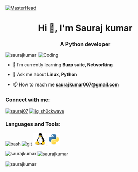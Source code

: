 [![MasterHead](https://encrypted-tbn0.gstatic.com/images?q=tbn:ANd9GcROm78ntnLpuZi3i7ISo7myFtYqZxC717Lqkske7-8taD4AszNfAJCvNWA&s=10)](https://)
<h1 align="center">Hi 👋, I'm Sauraj kumar</h1>
<h3 align="center">A Python developer</h3>

<img align="right" alt="Coding" width="400"
src="https://media.tenor.com/flflC6GFzO8AAAAd/sultan-alrefaei-programmer.gif" >


<p align="left"> <img src="https://komarev.com/ghpvc/?username=saurajkumar&label=Profile%20views&color=0e75b6&style=flat" alt="saurajkumar" /> </p>

- 🌱 I’m currently learning **Burp suite, Networking**

- 💬 Ask me about **Linux, Python**

- 📫 How to reach me **saurajkumar007@gmail.com**

<h3 align="left">Connect with me:</h3>
<p align="left">
<a href="https://twitter.com/sauraj07" target="blank"><img align="center" src="https://raw.githubusercontent.com/rahuldkjain/github-profile-readme-generator/master/src/images/icons/Social/twitter.svg" alt="sauraj07" height="30" width="40" /></a>
<a href="https://instagram.com/ig_sh0ckwave" target="blank"><img align="center" src="https://raw.githubusercontent.com/rahuldkjain/github-profile-readme-generator/master/src/images/icons/Social/instagram.svg" alt="ig_sh0ckwave" height="30" width="40" /></a>
</p>

<h3 align="left">Languages and Tools:</h3>
<p align="left"> <a href="https://www.gnu.org/software/bash/" target="_blank" rel="noreferrer"> <img src="https://www.vectorlogo.zone/logos/gnu_bash/gnu_bash-icon.svg" alt="bash" width="40" height="40"/> </a> <a href="https://git-scm.com/" target="_blank" rel="noreferrer"> <img src="https://www.vectorlogo.zone/logos/git-scm/git-scm-icon.svg" alt="git" width="40" height="40"/> </a> <a href="https://www.linux.org/" target="_blank" rel="noreferrer"> <img src="https://raw.githubusercontent.com/devicons/devicon/master/icons/linux/linux-original.svg" alt="linux" width="40" height="40"/> </a> <a href="https://www.python.org" target="_blank" rel="noreferrer"> <img src="https://raw.githubusercontent.com/devicons/devicon/master/icons/python/python-original.svg" alt="python" width="40" height="40"/> </a> </p>

<p><img align="left" src="https://github-readme-stats.vercel.app/api/top-langs?username=saurajkumar&show_icons=true&locale=en&layout=compact" alt="saurajkumar" /></p>

<p>&nbsp;<img align="center" src="https://github-readme-stats.vercel.app/api?username=saurajkumar&show_icons=true&locale=en" alt="saurajkumar" /></p>

<p><img align="center" src="https://github-readme-streak-stats.herokuapp.com/?user=saurajkumar&" alt="saurajkumar" /></p>
